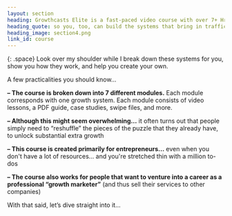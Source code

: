 ```yaml
---
layout: section
heading: Growthcasts Elite is a fast-paced video course with over 7+ Hrs of video content...
heading_quote: so you, too, can build the systems that bring in traffic, users and revenue on autopilot… and grow your startup bigger, better and faster
heading_image: section4.png
link_id: course
---
```


{: .space}
Look over my shoulder while I break down these systems for you, show you how they work, and help you create your own.

A few practicalities you should know...

**– The course is broken down into 7 different modules.** Each module corresponds with one growth system. Each module consists of video lessons, a PDF guide, case studies, swipe files, and more.

**– Although this might seem overwhelming...** it often turns out that people simply need to “reshuffle” the pieces of the puzzle that they already have, to unlock substantial extra growth

**– This course is created primarily for entrepreneurs...** even when you don't have a lot of resources… and you're stretched thin with a million to-dos

**– The course also works for people that want to venture into a career as a professional “growth marketer”** (and thus sell their services to other companies)

With that said, let’s dive straight into it...
